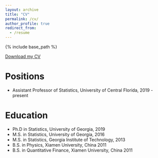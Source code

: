 ```yaml
---
layout: archive
title: "CV"
permalink: /cv/
author_profile: true
redirect_from:
  - /resume
---
```


{% include base_path %}

[Download my CV](https://ruixie7.github.io/files/Rui_Xie_CV.pdf)

Positions
======
* Assistant Professor of Statistics, University of Central Florida, 2019 - present

Education
======
* Ph.D in Statistics, University of Georgia, 2019 
* M.S. in Statistics, University of Georgia, 2016
* M.S. in Statistics, Georgia Institute of Technology, 2013
* B.S. in Physics, Xiamen University, China 2011
* B.S. in Quantitative Finance, Xiamen University, China 2011



<!---
<Work experience>
======
* Summer 2015: Research Assistant
  * Github University
  * Duties included: Tagging issues
  * Supervisor: Professor Git

* Fall 2015: Research Assistant
  * Github University
  * Duties included: Merging pull requests
  * Supervisor: Professor Hub
  
Skills
======
* Skill 1
* Skill 2
  * Sub-skill 2.1
  * Sub-skill 2.2
  * Sub-skill 2.3
* Skill 3

Publications
======
  <ul>{% for post in site.publications %}
    {% include archive-single-cv.html %}
  {% endfor %}</ul>
  
Talks
======
  <ul>{% for post in site.talks %}
    {% include archive-single-talk-cv.html %}
  {% endfor %}</ul>
  
Teaching
======
  <ul>{% for post in site.teaching %}
    {% include archive-single-cv.html %}
  {% endfor %}</ul>
  
Service and leadership
======
* Currently signed in to 43 different slack teams
-->
